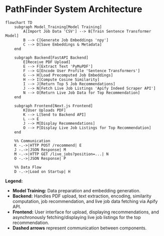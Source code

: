 # PathFinder System Architecture

```mermaid
flowchart TD
    subgraph Model_Training[Model Training]
        A[Import Job Data 'CSV'] --> B[Train Sentence Transformer Model]
        B --> C[Generate Job Embeddings 'npy']
        C --> D[Save Embeddings & Metadata]
    end

    subgraph Backend[FastAPI Backend]
        E[Receive PDF Upload]
        E --> F[Extract Text 'PyMuPDF']
        F --> G[Encode User Profile 'Sentence Transformers']
        G --> H[Load Precomputed Job Embeddings]
        H --> I[Compute Cosine Similarity]
        I --> J[Return Top 5 Job Recommendations]
        J --> N[Fetch Live Job Listings 'Apify Indeed Scraper API']
        N --> O[Return Live Job Data for Top Recommendation]
    end

    subgraph Frontend[Next.js Frontend]
        K[User Uploads PDF]
        K --> L[Send to Backend API]
        L --> E
        J --> M[Display Recommendations]
        O --> P[Display Live Job Listings for Top Recommendation]
    end

    %% Communication
    K -.->|HTTP POST /recommend| E
    J -.->|JSON Response| M
    M -.->|HTTP GET /live_jobs?position=...| N
    O -.->|JSON Response| P

    %% Data Flow
    D -.->|Load on Startup| H
```


**Legend:**
- **Model Training:** Data preparation and embedding generation.
- **Backend:** Handles PDF upload, text extraction, encoding, similarity computation, job recommendation, and live job data fetching via Apify API.
- **Frontend:** User interface for upload, displaying recommendations, and asynchronously fetching/displaying live job listings for the top recommendation.
- **Dashed arrows** represent communication between components.
